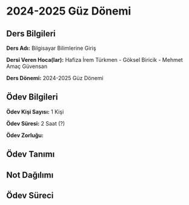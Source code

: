 # 2024-2025 Güz Dönemi

## Ders Bilgileri
**Ders Adı:** Bilgisayar Bilimlerine Giriş

**Dersi Veren Hoca(lar):** Hafiza İrem Türkmen - Göksel Biricik - Mehmet Amaç Güvensan

**Ders Dönemi:** 2024-2025 Güz Dönemi  

## Ödev Bilgileri

**Ödev Kişi Sayısı:** 1 Kişi

**Ödev Süresi:** 2 Saat (?)

**Ödev Zorluğu:** 

## Ödev Tanımı


## Not Dağılımı


## Ödev Süreci


